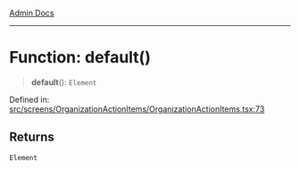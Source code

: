 [Admin Docs](/)

***

# Function: default()

> **default**(): `Element`

Defined in: [src/screens/OrganizationActionItems/OrganizationActionItems.tsx:73](https://github.com/PalisadoesFoundation/talawa-admin/blob/main/src/screens/OrganizationActionItems/OrganizationActionItems.tsx#L73)

## Returns

`Element`
